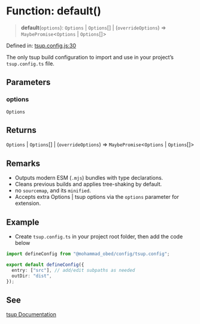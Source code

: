 # Function: default()

> **default**(`options`): `Options` \| `Options`[] \| (`overrideOptions`) => `MaybePromise`\<`Options` \| `Options`[]\>

Defined in: [tsup.config.js:30](https://github.com/MohammadAObed/config/blob/1bf302eda0dd4bb4da2ae9c7dfbbb1ce84a7ad48/tsup.config.js#L30)

The only tsup build configuration to import and use in your project’s `tsup.config.ts` file.

## Parameters

### options

`Options`

## Returns

`Options` \| `Options`[] \| (`overrideOptions`) => `MaybePromise`\<`Options` \| `Options`[]\>

## Remarks

- Outputs modern ESM (`.mjs`) bundles with type declarations.
- Cleans previous builds and applies tree-shaking by default.
- no `sourcemap`, and its `minified`.
- Accepts extra Options \| tsup options via the `options` parameter for extension.

## Example

- Create `tsup.config.ts` in your project root folder, then add the code below
```ts
import defineConfig from "@mohammad_obed/config/tsup.config";

export default defineConfig({
  entry: ["src"], // add/edit subpaths as needed
  outDir: "dist",
});
```

## See

[tsup Documentation](https://tsup.egoist.dev)
